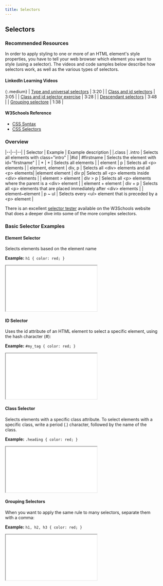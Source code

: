 ```yaml
---
title: Selectors
---
```


## Selectors

### Recommended Resources

In order to apply styling to one or more of an HTML element's style properties, you have to tell your web browser which element you want to style (using a selector). The videos and code samples below describe how selectors work, as well as the various types of selectors.

#### LinkedIn Learning Videos

{:.medium}
| <a href="https://www.linkedin.com/learning/css-essential-training-3/type-and-universal-selectors" target="_blank">Type and universal selectors</a> | 3:20 |
| <a href="https://www.linkedin.com/learning/css-essential-training-3/class-and-id-selectors" target="_blank">Class and id selectors</a> | 3:05 |
| <a href="https://www.linkedin.com/learning/css-essential-training-3/class-and-id-selector-exercise" target="_blank">Class and id selector exercise</a> | 3:28 |
| <a href="https://www.linkedin.com/learning/css-essential-training-3/descendant-selectors" target="_blank">Descendant selectors</a> | 3:48 |
| <a href="https://www.linkedin.com/learning/css-essential-training-3/grouping-selectors" target="_blank">Grouping selectore</a> | 1:38 |

#### W3Schools Reference
* [CSS Syntax](http://www.w3schools.com/css/css_syntax.asp)
* [CSS Selectors](http://www.w3schools.com/cssref/css_selectors.asp)

### Overview

|--|--|--|
| Selector | Example | Example description |
|.class	| .intro | Selects all elements with class="intro" |
|\#id | #firstname | Selects the element with id="firstname" |
| *	| *	| Selects all elements |
| element | p | Selects all &lt;p&gt; elements |
| element, element | div, p | Selects all &lt;div&gt; elements and all &lt;p&gt; elements|
|element element | div p| Selects all &lt;p&gt; elements inside &lt;div&gt; elements |
| element > element | div > p | Selects all &lt;p&gt; elements where the parent is a &lt;div&gt; element |
| element + element | div + p | Selects all &lt;p&gt; elements that are placed immediately after &lt;div&gt; elements |
| element~element | p ~ ul | Selects every &lt;ul&gt; element that is preceded by a &lt;p&gt; element |

There is an excellent [selector tester](http://www.w3schools.com/cssref/trysel.asp) available on the W3Schools website that does a deeper dive into some of the more complex selectors.

### Basic Selector Examples

#### Element Selector
Selects elements based on the element name

**Example:** `h1 { color: red; }`
<iframe src="//codepen.io/vanwars/embed/BzWQPL/?theme-id=18654&default-tab=html,result" allowfullscreen="true" class="codepen-frame"></iframe>

#### ID Selector
Uses the id attribute of an HTML element to select a specific element, using the hash character (#):

**Example:** `#my_tag { color: red; }`
<iframe src="//codepen.io/vanwars/embed/MepbzV/?theme-id=18654&default-tab=html,result" allowfullscreen="true" class="codepen-frame"></iframe>


#### Class Selector
Selects elements with a specific class attribute. To select elements with a specific class, write a period (.) character, followed by the name of the class.

**Example:** `.heading { color: red; }`
<iframe src="//codepen.io/vanwars/embed/BzWQGQ/?theme-id=18654&default-tab=html,result" allowfullscreen="true" class="codepen-frame"></iframe>

#### Grouping Selectors
When you want to apply the same rule to many selectors, separate them with a comma:

**Example:** `h1, h2, h3 { color: red; }`
<iframe src="//codepen.io/vanwars/embed/Vjpmqw/?theme-id=18654&default-tab=html,result" allowfullscreen="true" class="codepen-frame"></iframe>
